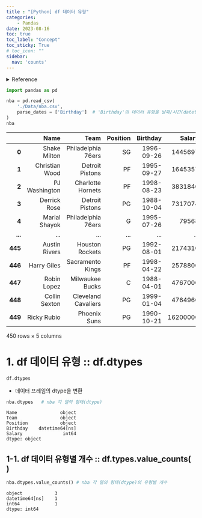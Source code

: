 ```yaml
---
title : "[Python] df 데이터 유형"
categories:
    - Pandas
date: 2023-08-16
toc: true
toc_label: "Concept"
toc_sticky: True
# toc_icon: ""
sidebar:
  nav: 'counts'
---
```

<details>
    <summary>Reference</summary>
        Pandas In Action
</details>

```python
import pandas as pd

nba = pd.read_csv(
    './Data/nba.csv',
    parse_dates = ['Birthday']  # 'Birthday'의 데이터 유형을 날짜/시간(datetime)으로 강제 변환
)
nba
```

|         |           Name |                Team | Position |   Birthday |   Salary |
| ------: | -------------: | ------------------: | -------: | ---------: | -------: |
|   **0** |   Shake Milton |  Philadelphia 76ers |       SG | 1996-09-26 |  1445697 |
|   **1** | Christian Wood |     Detroit Pistons |       PF | 1995-09-27 |  1645357 |
|   **2** |  PJ Washington |   Charlotte Hornets |       PF | 1998-08-23 |  3831840 |
|   **3** |   Derrick Rose |     Detroit Pistons |       PG | 1988-10-04 |  7317074 |
|   **4** |  Marial Shayok |  Philadelphia 76ers |        G | 1995-07-26 |    79568 |
| **...** |            ... |                 ... |      ... |        ... |      ... |
| **445** |  Austin Rivers |     Houston Rockets |       PG | 1992-08-01 |  2174310 |
| **446** |    Harry Giles |    Sacramento Kings |       PF | 1998-04-22 |  2578800 |
| **447** |    Robin Lopez |     Milwaukee Bucks |        C | 1988-04-01 |  4767000 |
| **448** |  Collin Sexton | Cleveland Cavaliers |       PG | 1999-01-04 |  4764960 |
| **449** |    Ricky Rubio |        Phoenix Suns |       PG | 1990-10-21 | 16200000 |

450 rows × 5 columns

# 1. df 데이터 유형 :: df.dtypes

```python
df.dtypes
```

- 데이터 프레임의 dtype을 변환

```python
nba.dtypes   # nba 각 열의 형태(dtype)
```

```
Name                object
Team                object
Position            object
Birthday    datetime64[ns]
Salary               int64
dtype: object
```

## 1-1.  df 데이터 유형별 개수 :: df.types.value_counts( )

```python
nba.dtypes.value_counts() # nba 각 열의 형태(dtype)의 유형별 개수
```

```
object            3
datetime64[ns]    1
int64             1
dtype: int64
```
